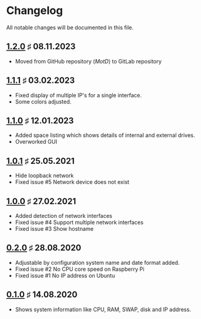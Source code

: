 # Changelog

All notable changes will be documented in this file.

<a name="v1.2.0"></a>
## [1.2.0](https://gitlab.com/bloodhunterd-labs/tools/Server-Info/-/releases/1.2.0) &#9839; 08.11.2023

* Moved from GitHub repository (*MotD*) to GitLab repository

<a name="v1.1.1"></a>
## [1.1.1](https://gitlab.com/bloodhunterd-labs/tools/Server-Info/-/releases/1.1.1) &#9839; 03.02.2023

* Fixed display of multiple IP's for a single interface.
* Some colors adjusted.

<a name="v1.1.0"></a>
## [1.1.0](https://gitlab.com/bloodhunterd-labs/tools/Server-Info/-/releases/1.1.0) &#9839; 12.01.2023

* Added space listing which shows details of internal and external drives.
* Overworked GUI

<a name="v1.0.1"></a>
## [1.0.1](https://gitlab.com/bloodhunterd-labs/tools/Server-Info/-/releases/1.0.1) &#9839; 25.05.2021

* Hide loopback network
* Fixed issue #5 Network device does not exist

<a name="v1.0.0"></a>
## [1.0.0](https://gitlab.com/bloodhunterd-labs/tools/Server-Info/-/releases/1.0.0) &#9839; 27.02.2021

* Added detection of network interfaces
* Fixed issue #4 Support multiple network interfaces
* Fixed issue #3 Show hostname

<a name="v0.2.0"></a>
## [0.2.0](https://gitlab.com/bloodhunterd-labs/tools/Server-Info/-/releases/0.2.0) &#9839; 28.08.2020

* Adjustable by configuration system name and date format added.
* Fixed issue #2 No CPU core speed on Raspberry Pi
* Fixed issue #1 No IP address on Ubuntu

<a name="v0.1.0"></a>
## [0.1.0](https://gitlab.com/bloodhunterd-labs/tools/Server-Info/-/releases/0.1.0) &#9839; 14.08.2020

* Shows system information like CPU, RAM, SWAP, disk and IP address.
